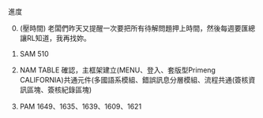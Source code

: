 進度

0. (壓時間) 老闆們昨天又提醒一次要把所有待解問題押上時間，然後每週要匯總讓RL知道，我再找妳。




2. SAM 510
3. NAM TABLE 確認，主框架建立(MENU、登入、套版型Primeng CALIFORNIA)共通元件(多國語系模組、錯誤訊息分層模組、流程共通(簽核資訊區塊、簽核紀錄區塊)
4. PAM 1649、1635、1639、1609、1621
